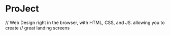 # ProJect

// Web Design right in the browser, with HTML, CSS, and JS. allowing you to create 
// great landing screens